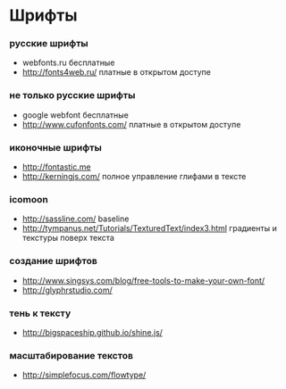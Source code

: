 # Шрифты

### русские шрифты
+ webfonts.ru бесплатные
+ http://fonts4web.ru/ платные в открытом доступе

### не только русские шрифты
+ google webfont бесплатные
+ http://www.cufonfonts.com/ платные в открытом доступе

### иконочные шрифты
+ http://fontastic.me
+ http://kerningjs.com/ полное управление глифами в тексте

### icomoon
+ http://sassline.com/ baseline
+ http://tympanus.net/Tutorials/TexturedText/index3.html градиенты и текстуры поверх текста

### создание шрифтов
+ http://www.singsys.com/blog/free-tools-to-make-your-own-font/ 
+ http://glyphrstudio.com/ 

### тень к тексту
+ http://bigspaceship.github.io/shine.js/

### масштабирование текстов
+ http://simplefocus.com/flowtype/